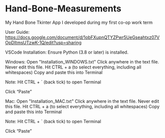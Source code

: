 # Hand-Bone-Measurements
My Hand Bone Tkinter App I developed during my first co-op work term

User Guide: https://docs.google.com/document/d/1obFXupnQTYZPwr5UeGseahtxz07VOpDItmsUTzwK-1Q/edit?usp=sharing 

VSCode Installation:
Ensure Python (3.8 or later) is installed.

Windows:
Open "Installation_WINDOWS.txt"
Click anywhere in the text file. Never edit this file.
Hit CTRL + a (to select everything, including all whitespaces)
Copy and paste this into Terminal


Note: Hit CTRL + ` (back tick) to open Terminal

Click “Paste”


Mac:
Open "Installation_MAC.txt"
Click anywhere in the text file. Never edit this file.
Hit CTRL + a (to select everything, including all whitespaces)
Copy and paste this into Terminal

Note: Hit CTRL + ` (back tick) to open Terminal

Click “Paste” 



